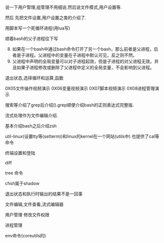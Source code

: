 

说一下用户管理,组管理不用细说.然后说文件模式,用户设置等.

然后
先把文件设置,用户设置之类的介绍了.

用脚本写一个死循环进程(用lua写)

顺着bash的父子进程往下写


8. 如果在一个bash中通过bash命令打开了另一个bash，那么前者是父进程，后者是子进程。父进程中的变量在子进程中默认可见，反之则不然。
9. 父进程中声明的全局变量可以对子进程起效，但是子进程的对父进程无效。并且如果子进程修改或删除了父进程中定义的全局变量，不会影响到父进程。


退出状态,选择循环和运算,函数


0X05文件操作视频演示
0X06变量视频演示
0X07脚本视频演示
0X08进程管理演示


搜索等介绍了grep后介绍().grep顺便介绍bash的正则表达式完整版.

流式处理作为文件编辑介绍.

基本介绍bash之后介绍zsh

util-linux(设置tty等(setterm))和linux的kernel在一个网站(utils中)
也提供了cal等命令

终端设置和登陆

diff

tree 命令

chsh属于shadow

退出状态和执行时输出的结果不是一回事

文件编辑,文件查看,流式编辑器

用户管理
修改文件权限

进程管理

env命令(coreutils的)